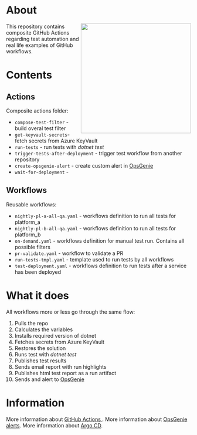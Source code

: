 # About

[<img align="right" width="300px" src="https://miro.medium.com/v2/resize:fit:1400/0*nPl_823wvgb6O2Hc.png" />](https://docs.github.com/en/actions)

This repository contains composite GitHub Actions regarding test automation and real life examples of GitHub workflows.

# Contents

## Actions
Composite actions folder:
- `compose-test-filter` - build overal test filter
- `get-keyvault-secrets`- fetch secrets from Azure KeyVault
- `run-tests` - run tests with *dotnet test*
- `trigger-tests-after-deployment` - trigger test workflow from another repository
- `create-opsgenie-alert` - create custom alert in [OpsGenie](https://www.atlassian.com/software/opsgenie)
- `wait-for-deployment` - 

## Workflows
Reusable workflows:
- `nightly-pl-a-all-qa.yaml` - workflows definition to run all tests for platform_a
- `nightly-pl-b-all-qa.yaml` - workflows definition to run all tests for platform_b
- `on-demand.yaml` - workflows definition for manual test run. Contains all possible filters
- `pr-validate.yaml` - workflow to validate a PR
- `run-tests-tmpl.yaml` - template used to run tests by all workflows
- `test-deployment.yaml` - workflows definition to run tests after a service has been deployed

# What it does
All workflows more or less go through the same flow:
1. Pulls the repo
2. Calculates the variables
3. Installs required version of dotnet
4. Fetches secrets from Azure KeyVault
5. Restores the solution
6. Runs test with *dotnet test*
7. Publishes test results
8. Sends email report with run highlights
9. Publishes html test report as a run artifact
10. Sends and alert to [OpsGenie](https://www.atlassian.com/software/opsgenie)

# Information
More information about [GitHub Actions ](https://docs.github.com/en/actions).
More information about [OpsGenie alerts](https://www.atlassian.com/software/opsgenie).
More information about [Argo CD](https://argo-cd.readthedocs.io/en/stable/).